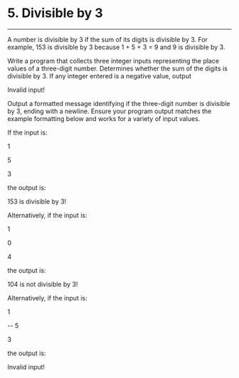 # 5. Divisible by 3

---

A number is divisible by 3 if the sum of its digits is divisible by 3. For example, 153 is divisible by 3 because 1 + 5 + 3 = 9 and 9 is divisible by 3.

Write a program that collects three integer inputs representing the place values of a three-digit number. Determines whether the sum of the digits is divisible by 3. If any integer entered is a negative value, output

Invalid input!

Output a formatted message identifying if the three-digit number is divisible by 3, ending with a newline. Ensure your program output matches the example formatting below and works for a variety of input values.

If the input is:

1

5

3

the output is:

153 is divisible by 3!

Alternatively, if the input is:

1

0

4

the output is:

104 is not divisible by 3!

Alternatively, if the input is:

1

-- 5

3

the output is:

Invalid input!
